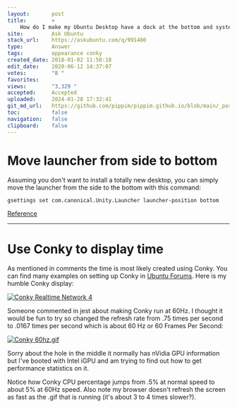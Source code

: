 ```yaml
---
layout:       post
title:        >
    How do I make my Ubuntu Desktop have a dock at the bottom and system utilization widgets on the side?
site:         Ask Ubuntu
stack_url:    https://askubuntu.com/q/991480
type:         Answer
tags:         appearance conky
created_date: 2018-01-02 11:50:18
edit_date:    2020-06-12 14:37:07
votes:        "8 "
favorites:    
views:        "3,329 "
accepted:     Accepted
uploaded:     2024-01-28 17:32:41
git_md_url:   https://github.com/pippim/pippim.github.io/blob/main/_posts/2018/2018-01-02-How-do-I-make-my-Ubuntu-Desktop-have-a-dock-at-the-bottom-and-system-utilization-widgets-on-the-side_.md
toc:          false
navigation:   false
clipboard:    false
---
```


# Move launcher from side to bottom

Assuming you don't want to install a totally new desktop, you can simply move the launcher from the side to the bottom with this command:

``` 
gsettings set com.canonical.Unity.Launcher launcher-position bottom
```

[Reference][1]


----------

# Use Conky to display time

As mentioned in comments the time is most likely created using Conky. You can find many examples on setting up Conky in [Ubuntu Forums][2]. Here is my humble Conky display:

[![Conky Realtime Network 4][3]][3]

Someone commented in jest about making Conky run at 60Hz. I thought it would be fun to try so changed the refresh rate from .75 times per second to .0167 times per second which is about 60 Hz or 60 Frames Per Second:

[![Conky 60hz.gif][4]][4]

Sorry about the hole in the middle it normally has nVidia GPU information but I've booted with Intel iGPU and am trying to find out how to get performance statistics on it.

Notice how Conky CPU percentage jumps from .5% at normal speed to about 5% at 60Hz speed. Also note my browser doesn't refresh the screen as fast as the .gif that is running (it's about 3 to 4 times slower?).

  [1]: http://ubuntuhandbook.org/index.php/2016/03/ubuntu-16-04-move-unity-launcher-to-bottom/
  [2]: https://ubuntuforums.org/showthread.php?t=281865
  [3]: https://i.stack.imgur.com/qbwY3.gif
  [4]: https://i.stack.imgur.com/kFcfr.gif
